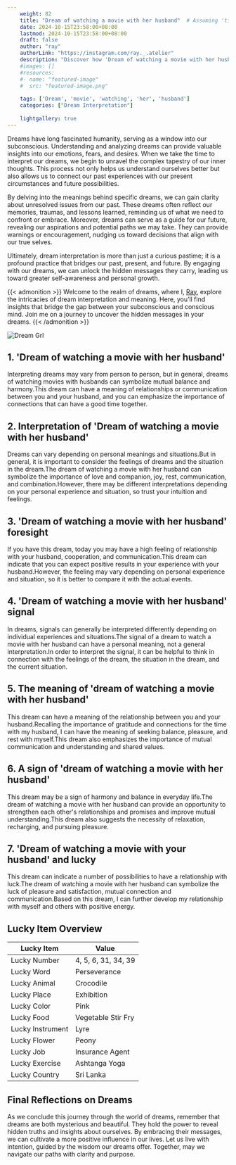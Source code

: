 ```yaml
---
    weight: 82
    title: "Dream of watching a movie with her husband"  # Assuming 'title' column exists
    date: 2024-10-15T23:58:00+08:00
    lastmod: 2024-10-15T23:58:00+08:00
    draft: false
    author: "ray"
    authorLink: "https://instagram.com/ray._.atelier"
    description: "Discover how 'Dream of watching a movie with her husband' can interpret your future and uncover its significant meanings in your life."
    #images: []
    #resources:
    #- name: "featured-image"
    #  src: "featured-image.png"
    
    tags: ['Dream', 'movie', 'watching', 'her', 'husband']
    categories: ["Dream Interpretation"]
    
    lightgallery: true
---
```

    
Dreams have long fascinated humanity, serving as a window into our subconscious. Understanding and analyzing dreams can provide valuable insights into our emotions, fears, and desires. When we take the time to interpret our dreams, we begin to unravel the complex tapestry of our inner thoughts. This process not only helps us understand ourselves better but also allows us to connect our past experiences with our present circumstances and future possibilities.

By delving into the meanings behind specific dreams, we can gain clarity about unresolved issues from our past. These dreams often reflect our memories, traumas, and lessons learned, reminding us of what we need to confront or embrace. Moreover, dreams can serve as a guide for our future, revealing our aspirations and potential paths we may take. They can provide warnings or encouragement, nudging us toward decisions that align with our true selves.

Ultimately, dream interpretation is more than just a curious pastime; it is a profound practice that bridges our past, present, and future. By engaging with our dreams, we can unlock the hidden messages they carry, leading us toward greater self-awareness and personal growth.

{{< admonition >}}
Welcome to the realm of dreams, where I, [Ray](https://instagram.com/ray._.atelier), explore the intricacies of dream interpretation and meaning. Here, you’ll find insights that bridge the gap between your subconscious and conscious mind. Join me on a journey to uncover the hidden messages in your dreams.
{{< /admonition >}}

![Dream Grl](https://cdn.pixabay.com/photo/2017/11/02/03/35/gothic-2910057_1280.jpg "Dream Grl")

## 1. 'Dream of watching a movie with her husband'
Interpreting dreams may vary from person to person, but in general, dreams of watching movies with husbands can symbolize mutual balance and harmony.This dream can have a meaning of relationships or communication between you and your husband, and you can emphasize the importance of connections that can have a good time together.

## 2. Interpretation of 'Dream of watching a movie with her husband'
Dreams can vary depending on personal meanings and situations.But in general, it is important to consider the feelings of dreams and the situation in the dream.The dream of watching a movie with her husband can symbolize the importance of love and companion, joy, rest, communication, and combination.However, there may be different interpretations depending on your personal experience and situation, so trust your intuition and feelings.

## 3. 'Dream of watching a movie with her husband' foresight
If you have this dream, today you may have a high feeling of relationship with your husband, cooperation, and communication.This dream can indicate that you can expect positive results in your experience with your husband.However, the feeling may vary depending on personal experience and situation, so it is better to compare it with the actual events.

## 4. 'Dream of watching a movie with her husband' signal
In dreams, signals can generally be interpreted differently depending on individual experiences and situations.The signal of a dream to watch a movie with her husband can have a personal meaning, not a general interpretation.In order to interpret the signal, it can be helpful to think in connection with the feelings of the dream, the situation in the dream, and the current situation.

## 5. The meaning of 'dream of watching a movie with her husband'
This dream can have a meaning of the relationship between you and your husband.Recalling the importance of gratitude and connections for the time with my husband, I can have the meaning of seeking balance, pleasure, and rest with myself.This dream also emphasizes the importance of mutual communication and understanding and shared values.

## 6. A sign of 'dream of watching a movie with her husband'
This dream may be a sign of harmony and balance in everyday life.The dream of watching a movie with her husband can provide an opportunity to strengthen each other's relationships and promises and improve mutual understanding.This dream also suggests the necessity of relaxation, recharging, and pursuing pleasure.

## 7. 'Dream of watching a movie with your husband' and lucky
This dream can indicate a number of possibilities to have a relationship with luck.The dream of watching a movie with her husband can symbolize the luck of pleasure and satisfaction, mutual connection and communication.Based on this dream, I can further develop my relationship with myself and others with positive energy.

## Lucky Item Overview
| Lucky Item          | Value              |
|---------------|--------------------|
| Lucky Number        | 4, 5, 6, 31, 34, 39  |
| Lucky Word          | Perseverance |
| Lucky Animal        | Crocodile |
| Lucky Place         | Exhibition     |
| Lucky Color         | Pink     |
| Lucky Food          | Vegetable Stir Fry      |
| Lucky Instrument    | Lyre |
| Lucky Flower        | Peony    |
| Lucky Job           | Insurance Agent       |
| Lucky Exercise      | Ashtanga Yoga  |
| Lucky Country       | Sri Lanka    |


##  Final Reflections on Dreams

As we conclude this journey through the world of dreams, remember that dreams are both mysterious and beautiful. They hold the power to reveal hidden truths and insights about ourselves. By embracing their messages, we can cultivate a more positive influence in our lives. Let us live with intention, guided by the wisdom our dreams offer. Together, may we navigate our paths with clarity and purpose.
